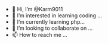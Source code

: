 - 👋 Hi, I’m @Karm9011
- 👀 I’m interested in learning coding ...
- 🌱 I’m currently learning php...
- 💞️ I’m looking to collaborate on ...
- 📫 How to reach me ...

<!---
Karm9011/Karm9011 is a ✨ special ✨ repository because its `README.md` (this file) appears on your GitHub profile.
You can click the Preview link to take a look at your changes.
--->

